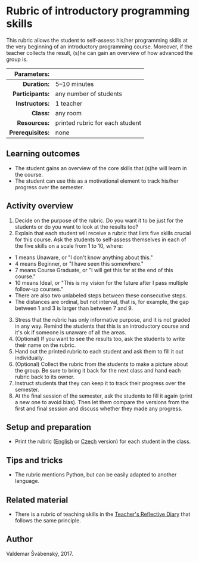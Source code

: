 # Rubric of introductory programming skills

This rubric allows the student to self-assess his/her programming skills at the very beginning of an introductory programming course. Moreover, if the teacher collects the result, (s)he can gain an overview of how advanced the group is.

| Parameters:        |                                 |
| -----------------: | :------------------------------ |
| **Duration:**      | 5–10 minutes                    |
| **Participants:**  | any number of students          |
| **Instructors:**   | 1 teacher                       |
| **Class:**         | any room                        |
| **Resources:**     | printed rubric for each student |
| **Prerequisites:** | none                            |

## Learning outcomes

* The student gains an overview of the core skills that (s)he will learn in the course.
* The student can use this as a motivational element to track his/her progress over the semester.

## Activity overview

1. Decide on the purpose of the rubric. Do you want it to be just for the students or do you want to look at the results too?
2. Explain that each student will receive a rubric that lists five skills crucial for this course. Ask the students to self-assess themselves in each of the five skills on a scale from 1 to 10, where:
  * 1 means Unaware, or "I don't know anything about this."
  * 4 means Beginner, or "I have seen this somewhere."
  * 7 means Course Graduate, or "I will get this far at the end of this course."
  * 10 means Ideal, or "This is my vision for the future after I pass multiple follow-up courses."
  * There are also two unlabeled steps between these consecutive steps.
  * The distances are ordinal, but not interval, that is, for example, the gap between 1 and 3 is larger than between 7 and 9.
3. Stress that the rubric has only informative purpose, and it is not graded in any way. Remind the students that this is an introductory course and it's ok if someone is unaware of all the areas.
4. (Optional) If you want to see the results too, ask the students to write their name on the rubric.
5. Hand out the printed rubric to each student and ask them to fill it out individually.
6. (Optional) Collect the rubric from the students to make a picture about the group. Be sure to bring it back for the next class and hand each rubric back to its owner.
7. Instruct students that they can keep it to track their progress over the semester.
8. At the final session of the semester, ask the students to fill it again (print a new one to avoid bias). Then let them compare the versions from the first and final session and discuss whether they made any progress.

## Setup and preparation

* Print the rubric \([English](rubric-en.pdf) or [Czech](rubric-cs.pdf) version\) for each student in the class.

## Tips and tricks

* The rubric mentions Python, but can be easily adapted to another language.

## Related material

* There is a rubric of teaching skills in the [Teacher's Reflective Diary](https://github.com/teaching-lab/reflective-diary) that follows the same principle.

## Author

Valdemar Švábenský, 2017.
